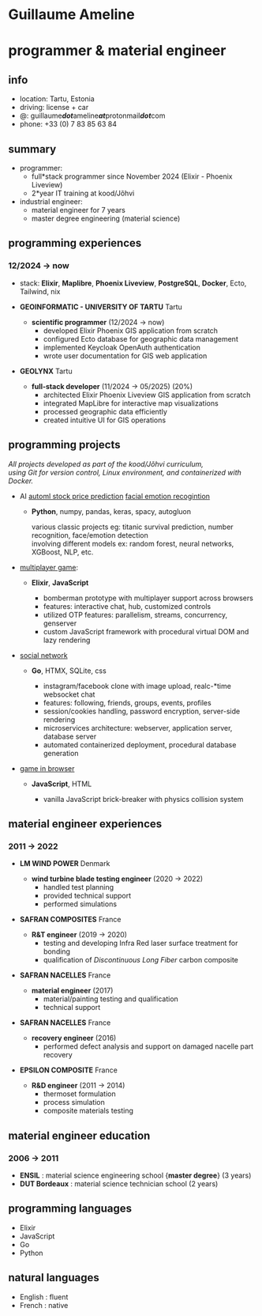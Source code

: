 
# Guillaume Ameline
# programmer & material engineer 

## info
* location: Tartu, Estonia
* driving: license + car
* @: guillaume***dot***ameline***at***protonmail***dot***com
* phone: +33 (0) 7 83 85 63 84 

## summary
* programmer:
  * full*stack programmer since November 2024 (Elixir - Phoenix Liveview) 
  * 2*year IT training at kood/Jõhvi
* industrial engineer:
  * material engineer for 7 years
  * master degree engineering (material science)



## programming experiences
### 12/2024 → now
  * stack: **Elixir**, **Maplibre**, **Phoenix Liveview**, **PostgreSQL**, **Docker**, Ecto, Tailwind, nix

  * **GEOINFORMATIC - UNIVERSITY OF TARTU** Tartu  
    * **scientific programmer** (12/2024 → now)
      * developed Elixir Phoenix GIS application from scratch
      * configured Ecto database for geographic data management
      * implemented Keycloak OpenAuth authentication
      * wrote user documentation for GIS web application

  * **GEOLYNX** Tartu  
    * **full-stack developer** (11/2024 → 05/2025) (20%)
        * architected Elixir Phoenix Liveview GIS application from scratch
        * integrated MapLibre for interactive map visualizations
        * processed geographic data efficiently
        * created intuitive UI for GIS operations


## programming projects
  *All projects developed as part of the kood/Jõhvi curriculum,*   
  *using Git for version control, Linux environment, and containerized with Docker.*

* AI 
  [automl stock price prediction](https://github.com/g-ameline/automl_prediction_nyse)
  [facial emotion recogintion](https://github.com/g-ameline/face_detection_emotion_recognition)
  * **Python**, numpy, pandas, keras, spacy, autogluon

      various classic projects eg: titanic survival prediction, number recognition, face/emotion detection  
      involving different models ex: random forest, neural networks, XGBoost, NLP, etc.
    
* [multiplayer game](https://github.com/g-ameline/bomberman): 
  * **Elixir**, **JavaScript** 

    * bomberman prototype with multiplayer support across browsers
    * features: interactive chat, hub, customized controls
    * utilized OTP features: parallelism, streams, concurrency, genserver
    * custom JavaScript framework with procedural virtual DOM and lazy rendering

* [social network](https://github.com/g-ameline/social-network)  
  * **Go**, HTMX, SQLite, css

    * instagram/facebook clone with image upload, realc-*time websocket chat
    * features: following, friends, groups, events, profiles
    * session/cookies handling, password encryption, server-side rendering
    * microservices architecture: webserver, application server, database server
    * automated containerized deployment, procedural database generation

* [game in browser](https://github.com/g-ameline/brick-breaker-in-browser.git)
  * **JavaScript**, HTML

    * vanilla JavaScript brick-breaker with physics collision system
  
  
## material engineer experiences
### 2011 → 2022

  * **LM WIND POWER** Denmark   
    * **wind turbine blade testing engineer** (2020 → 2022)
      * handled test planning
      * provided technical support 
      * performed simulations

  * **SAFRAN COMPOSITES** France

    * **R&T engineer** (2019 → 2020)
      * testing and developing Infra Red laser surface treatment for bonding
      * qualification of *Discontinuous Long Fiber* carbon composite

  * **SAFRAN NACELLES** France
    * **material engineer** (2017)
      * material/painting testing and qualification
      * technical support

  * **SAFRAN NACELLES** France
    * **recovery engineer** (2016) 
      * performed defect analysis and support on damaged nacelle part recovery

  * **EPSILON COMPOSITE** France
    * **R&D engineer** (2011 → 2014) 
      * thermoset formulation 
      * process simulation
      * composite materials testing



## material engineer education 
### 2006 → 2011

  * **ENSIL** : material science engineering school {**master degree**} (3 years)
  * **DUT Bordeaux** : material science technician school (2 years)  

## programming languages 
  * Elixir
  * JavaScript
  * Go
  * Python

## natural languages 
  * English : fluent 
  * French : native
